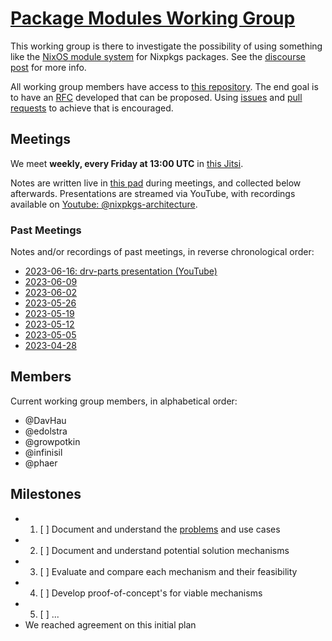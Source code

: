 # [Package Modules Working Group][wg-github]

This working group is there to investigate the possibility of using something
like the [NixOS module system][module-system] for Nixpkgs packages. See the
[discourse post][discourse-thread] for more info.

All working group members have access to [this repository][wg-github]. The
end goal is to have an [RFC](./rfc.md) developed that can be proposed. Using
[issues][wg-issues] and [pull requests][wg-pulls] to achieve that is encouraged.

## Meetings

We meet **weekly, every Friday at 13:00 UTC** in [this Jitsi][wg-jitsi].

Notes are written live in [this pad][wg-pad] during meetings, and collected
below afterwards. Presentations are streamed via YouTube, with recordings available on
[Youtube: @nixpkgs-architecture][yt-nixpkgs-architecture].

### Past Meetings

Notes and/or recordings of past meetings, in reverse chronological order: 

- [2023-06-16: drv-parts presentation (YouTube)][yt-drv-parts]
- [2023-06-09](./meetings/2023-06-09.md)
- [2023-06-02](./meetings/2023-06-02.md)
- [2023-05-26](./meetings/2023-05-26.md)
- [2023-05-19](./meetings/2023-05-19.md)
- [2023-05-12](./meetings/2023-05-12.md)
- [2023-05-05](./meetings/2023-05-05.md)
- [2023-04-28](./meetings/2023-04-28.md)

## Members

Current working group members, in alphabetical order:

 - @DavHau
 - @edolstra
 - @growpotkin
 - @infinisil
 - @phaer

## Milestones

- 1. [ ] Document and understand the [problems](./problems/) and use cases
- 2. [ ] Document and understand potential solution mechanisms
- 3. [ ] Evaluate and compare each mechanism and their feasibility
- 4. [ ] Develop proof-of-concept's for viable mechanisms
- 5. [ ] ...
- We reached agreement on this initial plan

[wg-github]: https://github.com/nixpkgs-architecture/pkgs-modules/
[wg-issues]: https://github.com/nixpkgs-architecture/pkgs-modules/issues
[wg-pulls]: https://github.com/nixpkgs-architecture/pkgs-modules/pulls
[wg-jitsi]: https://meet.jit.si/wg-pkgs-modules
[wg-pad]: https://pad.lassul.us/6k3p0UBvT-6z-w9Bsy_BIg#
[yt-nixpkgs-architecture]: https://www.youtube.com/channel/UC_BFweJOiukTHdKCr1P0kRQ
[yt-drv-parts]: https://youtu.be/AsCvRZukX0E
[module-system]: https://nixos.org/manual/nixos/stable/index.html#sec-writing-modules
[discourse-thread]: https://discourse.nixos.org/t/working-group-member-search-module-system-for-packages/26574
